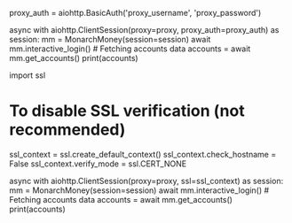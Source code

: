 proxy_auth = aiohttp.BasicAuth('proxy_username', 'proxy_password')

async with aiohttp.ClientSession(proxy=proxy, proxy_auth=proxy_auth) as session:
    mm = MonarchMoney(session=session)
    await mm.interactive_login()
    # Fetching accounts data
    accounts = await mm.get_accounts()
    print(accounts)

import ssl

# To disable SSL verification (not recommended)
ssl_context = ssl.create_default_context()
ssl_context.check_hostname = False
ssl_context.verify_mode = ssl.CERT_NONE

async with aiohttp.ClientSession(proxy=proxy, ssl=ssl_context) as session:
    mm = MonarchMoney(session=session)
    await mm.interactive_login()
    # Fetching accounts data
    accounts = await mm.get_accounts()
    print(accounts)
